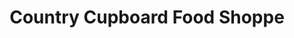 ---
title: "Country Cupboard Food Shoppe"
url: /woodstock/country-cupboard-food-shoppe/
shop: convenience
---
